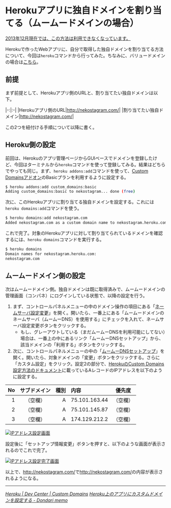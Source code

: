 # <span>Herokuアプリに独自ドメインを割り当てる</span><span>（ムームードメインの場合）</span>

<ins datetime='2013-012-26T09:14:00+09:00'>2013年12月現在では、この方法は利用できなくなっています。</ins>

Herokuで作ったWebアプリに、自分で取得した独自ドメインを割り当てる方法について、今回は`heroku`コマンドから行ってみた。ちなみに、バリュードメインの場合は[こちら](/2011/05/15/ruby-heroku-web-app-value-domain)。

<!-- READMORE -->


## 前提

まず前提として、Herokuアプリ側のURLと、割り当てたい独自ドメインは以下。

|-:|:-|
|Herokuアプリ側のURL|<http://nekostagram.com/>|
|割り当てたい独自ドメイン|<http://nekostagram.com/>|

この2つを紐付ける手順について以降に書く。


## Heroku側の設定

前回は、Herokuのアプリ管理ページからGUIベースでドメインを登録したけど、今回はターミナルから`heroku`コマンドを使って登録してみる。結果はどちらでやっても同じ。まず、`heroku addons:add`コマンドを使って、[Custom Domainsアドオン](http://addons.heroku.com/custom_domains)のBasicプランを利用するように設定する。

~~~ sh
$ heroku addons:add custom_domains:basic
Adding custom_domains:basic to nekostagram... done (free)
~~~

次に、このHerokuアプリに割り当てる独自ドメインを設定する。これには`heroku domains:add`コマンドを使う。

~~~ sh
$ heroku domains:add nekostagram.com
Added nekostagram.com as a custom domain name to nekostagram.heroku.com
~~~

これで完了。対象のHerokuアプリに対して割り当てられているドメインを確認するには、`heroku domains`コマンドを実行する。

~~~ sh
$ heroku domains
Domain names for nekostagram.heroku.com:
nekostagram.com
~~~


## ムームードメイン側の設定

次はムームードメイン側。独自ドメインは既に取得済みで、ムームードメインの管理画面（コンパネ）にログインしている状態で、以降の設定を行う。

1. まず、コントロールパネルメニューの中のドメイン操作の項目にある「[ネームサーバ設定変更](https://muumuu-domain.com/?mode=conpane&state=dns_list)」を開く。開いたら、一番上にある「ムームードメインのネームサーバ（ムームーDNS）を使用する」にチェックを入れて、ネームサーバ設定変更ボタンをクリックする。
    - もし、グレーアウトしている（まだムームーDNSを利用可能にしてない）場合は、一番上の中にあるリンク「ムームーDNSセットアップ」から、該当ドメインの「利用する」ボタンをクリックする。
2. 次に、コントロールパネルメニューの中の「[ムームーDNSセットアップ](https://muumuu-domain.com/?mode=conpane&state=muudns_list)」を開く。開いたら、対象ドメインの「変更」ボタンをクリックする。さらに「カスタム設定」をクリック。設定2の部分で、[HerokuのCustom Domains設定方法のドキュメント](http://devcenter.heroku.com/posts/custom-domains#dns_setup)に載っているAレコードのIPアドレスを以下のように設定する。

|No|サブドメイン|種別|内容|優先度|
|-:|:-:|-:|:-|:-:|
|1|（空欄）|A|75.101.163.44|（空欄）|
|2|（空欄）|A|75.101.145.87|（空欄）|
|3|（空欄）|A|174.129.212.2|（空欄）|


[![IPアドレス設定画面](/images/2011/05/16/ruby-heroku-web-app-muumuu-domain-01.png)](/images/2011/05/16/ruby-heroku-web-app-muumuu-domain-01.png)

設定後に「セットアップ情報変更」ボタンを押すと、以下のような画面が表示されるのでこれで完了。

[![IPアドレス設定完了画面](/images/2011/05/16/ruby-heroku-web-app-muumuu-domain-02.png)](/images/2011/05/16/ruby-heroku-web-app-muumuu-domain-02.png)


以上で、<http://nekostagram.com/>で<http://nekostagram.com/>の内容が表示されるようになる。

---

<cite>[Heroku | Dev Center | Custom Domains](http://devcenter.heroku.com/posts/custom-domains)</cite>
<cite>[Heroku上のアプリにカスタムドメインを設定する - Dondari memo](http://www.dondari.com/index.php/Heroku%E4%B8%8A%E3%81%AE%E3%82%A2%E3%83%97%E3%83%AA%E3%81%AB%E3%82%AB%E3%82%B9%E3%82%BF%E3%83%A0%E3%83%89%E3%83%A1%E3%82%A4%E3%83%B3%E3%82%92%E8%A8%AD%E5%AE%9A%E3%81%99%E3%82%8B)</cite>
